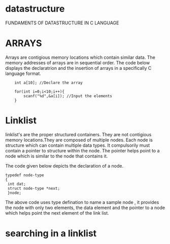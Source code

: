 # datastructure
FUNDAMENTS OF DATASTRUCTURE IN C LANGUAGE


 # ARRAYS

Arrays are contigious memory locations which contain similar data. The memory addresses of arrays are in sequential order.
The code below displays the declaratrion and the insertion of arrays in a specifically C language format.
```
	int a[10]; //Declare the array
	
	for(int i=0;i<10;i++){
		scanf("%d",&a[i]); //Input the elements
	} 
```
# Linklist

linklist's are the proper structured containers. They are not contigious memory locations.They are composed of multiple nodes. Each node is structure which can contain multiple data types. It compulsorily must contain a pointer to structure within the node. The pointer helps point to a node which is similar to the node that contains it.

The code given below depicts the declaration of a node.
```
typedef node-type
{
 int dat;
 struct node-type *next;
 }node;
 ```
 
The above code uses type defination to name a sample node , it provides the node with only two elements, the data element and the pointer to a node which helps point the next element of the link list.

# searching in a linklist




